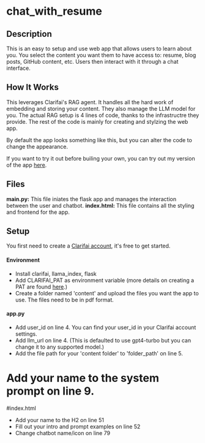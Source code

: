 # chat_with_resume

## Description
This is an easy to setup and use web app that allows users to learn about you. You select the content you want them to have access to: resume, blog posts, GitHub content, etc. Users then interact with it through a chat interface.

## How It Works
This leverages Clarifai's RAG agent. It handles all the hard work of embedding and storing your content. They also manage the LLM model for you. The actual RAG setup is 4 lines of code, thanks to the infrastructre they provide. The rest of the code is mainly for creating and stylzing the web app.

By default the app looks something like this, but you can alter the code to change the appearance.

If you want to try it out before builing your own, you can try out my version of the app [here](https://brayden-resume-bot.replit.app).

## Files

**main.py:** This file iniates the flask app and manages the interaction between the user and chatbot.
**index.html:** This file contains all the styling and frontend for the app.

## Setup

You first need to create a [Clarifai account](https://www.clarifai.com), it's free to get started.

#### Environment
* Install clarifai, llama_index, flask
* Add CLARIFAI_PAT as environment variable (more details on creating a PAT are found [here](https://docs.clarifai.com/clarifai-basics/authentication/personal-access-tokens).)
* Create a folder named 'content' and upload the files you want the app to use. The files need to be in pdf format.


#### app.py
* Add user_id on line 4. You can find your user_id in your Clarifai account settings.
* Add llm_url on line 4. (This is defaulted to use gpt4-turbo but you can change it to any supported model.)
* Add the file path for your 'content folder' to 'folder_path' on line 5.
# Add your name to the system prompt on line 9.


#index.html
* Add your name to the H2 on line 51
* Fill out your intro and prompt examples on line 52
* Change chatbot name/icon on  line 79
